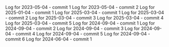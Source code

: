 Log for 2023-05-04 - commit 1
Log for 2023-05-04 - commit 2
Log for 2025-01-04 - commit 1
Log for 2025-03-04 - commit 1
Log for 2025-03-04 - commit 2
Log for 2025-03-04 - commit 3
Log for 2025-03-04 - commit 4
Log for 2025-03-04 - commit 5
Log for 2024-09-04 - commit 1
Log for 2024-09-04 - commit 2
Log for 2024-09-04 - commit 3
Log for 2024-09-04 - commit 4
Log for 2024-09-04 - commit 5
Log for 2024-09-04 - commit 6
Log for 2024-06-04 - commit 1
